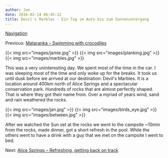 ```yaml
---
author: Jan
date: 2016-02-14 06:45:12
title: Devil's Marbles - Ein Tag im Auto bis zum Sonnenuntergang
---
```


[Navigation](/posts/30-der-stuart-highway/)

Previous: [Mataranka – Swimming with crocodiles](../day_05)

{{< img src="images/jamie.jpg" >}}
{{< img src="images/planking.jpg" >}}
{{< img src="images/marbles.jpg" >}}

This was a very uninteresting day. We spent most of the time in the car. I was
sleeping most of the time and only woke up for the breaks. It took us until
dusk before we arrived at our destination: Devil's Marbles. It is a
location around 400km north of Alice Springs and a spectacular conservation
park. Hundreds of rocks that are almost perfectly shaped. That is where they
got their name from. Over a myriad of years wind, sand and rain weathered the
rocks.

{{< img src="images/jan.jpg" >}}
{{< img src="images/birds_eye.jpg" >}}
{{< img src="images/between.jpg" >}}

After we watched the Sun set at the rocks we went to the campsite ~10min from
the rocks, made dinner, got a short refresh in the pool. While the others went
to have a drink with a guy that we met on the campsite I went to bed.

Next: [Alice Springs – Refreshing, getting back on track](../day_07)
